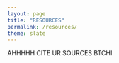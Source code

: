 ```yaml
---
layout: page
title: "RESOURCES"
permalink: /resources/
theme: slate
---
```


AHHHHH CITE UR SOURCES BTCHI
